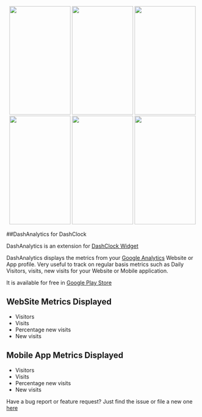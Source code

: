 <div style=";text-align:center">

<a  href="https://raw.github.com/madhur/GAnalytics/gh-pages/screenshots/screen2.png" title="DashAnalytics"><img  src='https://raw.github.com/madhur/GAnalytics/gh-pages/screenshots/screen2.png' height=284px width=160px style="height:284px; width:160px" /></a>
<a  href="https://raw.github.com/madhur/GAnalytics/gh-pages/screenshots/screen5.png" title="DashAnalytics"><img  src='https://raw.github.com/madhur/GAnalytics/gh-pages/screenshots/screen5.png' height=284px width=160px style="height:284px; width:160px" /></a>
<a  href="https://raw.github.com/madhur/GAnalytics/gh-pages/screenshots/screen6.png" title="DashAnalytics"><img  src='https://raw.github.com/madhur/GAnalytics/gh-pages/screenshots/screen6.png' height=284px width=160px style="height:284px; width:160px" /></a>
<a  href="https://raw.github.com/madhur/GAnalytics/gh-pages/screenshots/screen7.png" title="DashAnalytics"><img  src='https://raw.github.com/madhur/GAnalytics/gh-pages/screenshots/screen7.png' height=284px width=160px style="height:284px; width:160px" /></a>
<a  href="https://raw.github.com/madhur/GAnalytics/gh-pages/screenshots/screen3.png" title="DashAnalytics"><img  src='https://raw.github.com/madhur/GAnalytics/gh-pages/screenshots/screen3.png' height=284px width=160px style="height:284px; width:160px" /></a>
<a  href="https://raw.github.com/madhur/GAnalytics/gh-pages/screenshots/screen4.png" title="DashAnalytics"><img  src='https://raw.github.com/madhur/GAnalytics/gh-pages/screenshots/screen4.png' height=284px width=160px style="height:284px; width:160px" /></a>


</div>  

<p></p>

##DashAnalytics for DashClock

DashAnalytics is an extension for [DashClock Widget](https://play.google.com/store/apps/details?id=net.nurik.roman.dashclock)

DashAnalytics displays the metrics from your [Google Analytics](http://www.google.co.in/analytics/) Website or App profile. Very useful to track on regular basis metrics such as Daily Visitors, visits, new visits for your Website or Mobile application.

It is available for free in [Google Play Store](https://play.google.com/store/apps/details?id=in.co.madhur.ganalyticsdashclock)


## WebSite Metrics Displayed
* Visitors
* Visits
* Percentage new visits
* New visits

## Mobile App Metrics Displayed
* Visitors
* Visits
* Percentage new visits
* New visits

Have a bug report or feature request? Just find the issue or file a new one [here](https://github.com/madhur/GAnalytics/issues)
